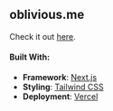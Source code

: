 ## oblivious.me

Check it out [here](https://oblivious.me).

#### Built With:

-   **Framework**: [Next.js](https://nextjs.org/)
-   **Styling**: [Tailwind CSS](https://tailwindcss.com/)
-   **Deployment**: [Vercel](https://vercel.app)
